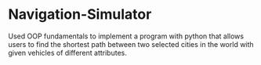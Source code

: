 # Navigation-Simulator
Used OOP fundamentals to implement a program with python that allows users to find the shortest path between two selected cities in the world with given vehicles of different attributes.  
